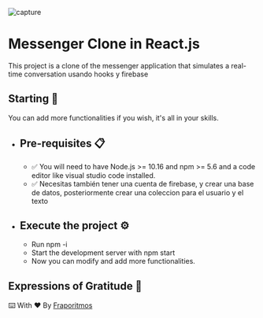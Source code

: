 ![capture](https://user-images.githubusercontent.com/63974005/108286845-d126b380-7157-11eb-83ee-625dc364655b.PNG)
# Messenger Clone in React.js
This project is a clone of the messenger application that simulates a real-time conversation usando hooks y firebase
## Starting 🚀
You can add more functionalities if you wish, it's all in your skills.

*   ## Pre-requisites 📋
    * ✅ You will need to have Node.js >= 10.16 and npm >= 5.6 and a code editor like visual studio code installed.
    * ✅ Necesitas también tener una cuenta de firebase, y crear una base de datos, posteriormente crear una coleccion para el usuario y el texto

*   ## Execute the project ⚙️
    * Run npm -i 
    * Start the development server with npm start
    * Now you can modify and add more functionalities.
##  Expressions of Gratitude 🎁
⌨️ With ❤️ By [Fraporitmos](https://github.com/FranEspino)    
